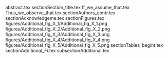 abstract.tex
sectionSection_title.tex
If_we_assume_that.tex
Thus_we_observe_that.tex
sectionAuthors_contr.tex
sectionAcknowledgeme.tex
sectionFigures.tex
figures/Additional_fig_X_1/Additional_fig_X_1.png
figures/Additional_fig_X_2/Additional_fig_X_2.png
figures/Additional_fig_X_3/Additional_fig_X_3.png
figures/Additional_fig_X_4/Additional_fig_X_4.png
figures/Additional_fig_X_5/Additional_fig_X_5.png
sectionTables_begint.tex
sectionAdditional_Fi.tex
subsectionAdditional.tex
